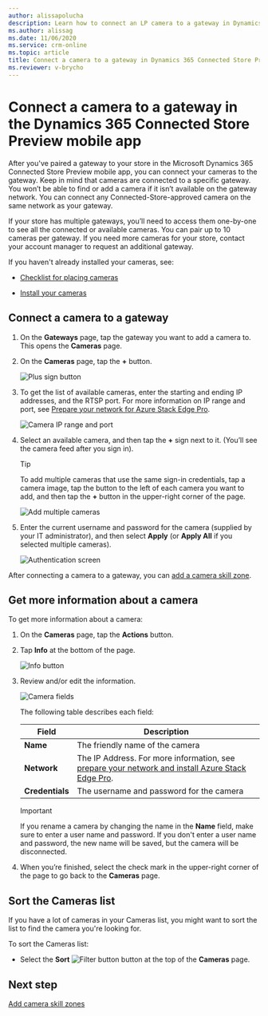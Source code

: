 ```yaml
---
author: alissapolucha
description: Learn how to connect an LP camera to a gateway in Dynamics 365 Connected Store Preview
ms.author: alissag
ms.date: 11/06/2020
ms.service: crm-online
ms.topic: article
title: Connect a camera to a gateway in Dynamics 365 Connected Store Preview
ms.reviewer: v-brycho
---
```


# Connect a camera to a gateway in the Dynamics 365 Connected Store Preview mobile app

After you've paired a gateway to your store in the Microsoft Dynamics 365 Connected Store Preview mobile app, you can connect your cameras to the gateway. Keep in mind that cameras are connected to a specific gateway. You won’t be able to find or add a camera if it isn’t available on the gateway network. You can connect any Connected-Store-approved camera on the same network as your gateway.

If your store has multiple gateways, you’ll need to access them one-by-one to see all the connected or available cameras. You can pair up to 10 cameras per gateway. If you need more cameras for your store, contact your account manager to request an additional gateway.

If you haven't already installed your cameras, see: 

- [Checklist for placing cameras](camera-placement-checklist.md)

- [Install your cameras](install-cameras.md)

## Connect a camera to a gateway

1. On the **Gateways** page, tap the gateway you want to add a camera to. This opens the **Cameras** page.   

2. On the **Cameras** page, tap the **+** button. 

    ![Plus sign button](media/add-camera.PNG "Plus sign button")
    
2. To get the list of available cameras, enter the starting and ending IP addresses, and the RTSP port. For more information on IP range and port, see [Prepare your network for Azure Stack Edge Pro](ase-install.md).

    ![Camera IP range and port](media/camera-ip-range.PNG "Camera IP range and port")
 
3. Select an available camera, and then tap the **+** sign  next to it. (You’ll see the camera feed after you sign in).

   > [!TIP]
   > To add multiple cameras that use the same sign-in credentials, tap a camera image, tap the button to the left of each camera you want to add, and then tap the **+** button in the upper-right corner of the page.
    
    ![Add multiple cameras](media/add-cameras.PNG "Add multiple cameras")
 
4.	Enter the current username and password for the camera (supplied by your IT administrator), and then select **Apply** (or **Apply All** if you selected multiple cameras).
 
    ![Authentication screen](media/camera-authentication.PNG "Authentication screen")
    
After connecting a camera to a gateway, you can [add a camera skill zone](mobile-app-add-camera-skill-zones.md).

## Get more information about a camera

To get more information about a camera:

1. On the **Cameras** page, tap the **Actions** button.

2. Tap **Info** at the bottom of the page.

    ![Info button](media/camera-info.PNG "Info button")
 
3. Review and/or edit the information.

    ![Camera fields](media/camera-fields.PNG "Camera fields")
 
    The following table describes each field:

    |Field|Description|
    |-------------------|----------------------------------------------------|
    |**Name**|The friendly name of the camera|
    |**Network**|The IP Address. For more information, see [prepare your network and install Azure Stack Edge Pro](ase-install.md).|
    |**Credentials**|The username and password for the camera|
    
    >[!IMPORTANT]
    >If you rename a camera by changing the name in the **Name** field, make sure to enter a user name and password. If you don't enter a user name and password, the new name will be saved, but the camera will be disconnected.

4.	When you’re finished, select the check mark in the upper-right corner of the page to go back to the **Cameras** page.

## Sort the Cameras list

If you have a lot of cameras in your Cameras list, you might want to sort the list to find the camera you're looking for. 

To sort the Cameras list:

- Select the **Sort** ![Filter button](media/filter-button.PNG "Filter button") button at the top of the **Cameras** page.
 
## Next step

[Add camera skill zones](mobile-app-add-camera-skill-zones.md)

